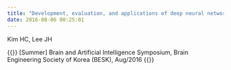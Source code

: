 ```yaml
---
title: "Development, evaluation, and applications of deep neural network algorithms to neuroimaging data"
date: 2016-08-06 00:25:01
---
```


Kim HC, Lee JH

{{<format bright-green>}}
[Summer] Brain and Artificial Intelligence Symposium, Brain Engineering Society of Korea (BESK), Aug/2016
{{</format>}}
